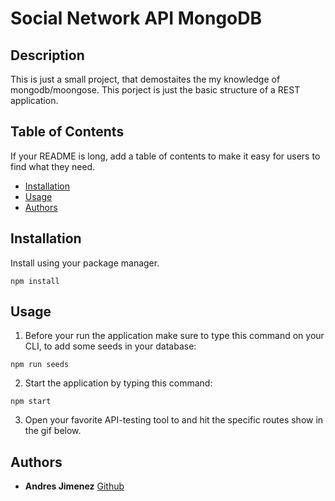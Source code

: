 # Social Network API MongoDB

## Description

This is just a small project, that demostaites the my knowledge of mongodb/moongose. This porject is just the basic structure of a REST application.


## Table of Contents

If your README is long, add a table of contents to make it easy for users to find what they need.

- [Installation](#installation)
- [Usage](#usage)
- [Authors](#authors)

## Installation

Install using your package manager.

```
npm install
```

## Usage
1. Before your run the application make sure to type this command on your CLI, to add some seeds in your database:
```
npm run seeds
```
2. Start the application by typing this command:
```
npm start
```
3. Open your favorite API-testing tool to and hit the specific routes show in the gif below.

## Authors 

- **Andres Jimenez** [Github](https://github.com/AndresF97)

